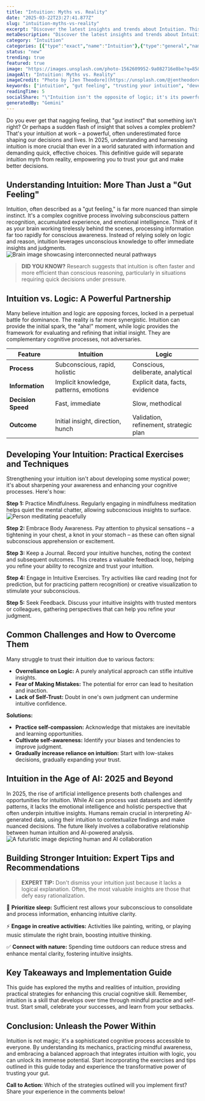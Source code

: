 ```yaml
---
title: "Intuition: Myths vs. Reality"
date: "2025-03-22T23:27:41.877Z"
slug: "intuition-myths-vs-reality"
excerpt: "Discover the latest insights and trends about Intuition. This comprehensive guide covers everything you need to know about Intuition in 2025."
metaDescription: "Discover the latest insights and trends about Intuition. This comprehensive guide covers everything you need to know about Intuition in 2025."
category: "Intuition"
categories: [{"type":"exact","name":"Intuition"},{"type":"general","name":"Psychology"},{"type":"medium","name":"Decision Making"},{"type":"specific","name":"Cognitive Biases"},{"type":"niche","name":"Confirmation Bias"}]
status: "new"
trending: true
featured: true
image: "https://images.unsplash.com/photo-1562609952-9a082716e8be?q=85&w=1200&fit=max&fm=webp&auto=compress"
imageAlt: "Intuition: Myths vs. Reality"
imageCredit: "Photo by [Jen Theodore](https://unsplash.com/@jentheodore) on Unsplash"
keywords: ["intuition", "gut feeling", "trusting your intuition", "develop intuition", "intuition meaning", "how to improve intuition", "intuition vs logic", "intuition exercises", "build stronger intuition", "intuitive decision making"]
readingTime: 5
socialShare: "\"Intuition isn't the opposite of logic; it's its powerful partner.  Harnessing both leads to decisions that are both insightful and sound.\""
generatedBy: "Gemini"
---
```




Do you ever get that nagging feeling, that "gut instinct" that something isn't right? Or perhaps a sudden flash of insight that solves a complex problem? That's your intuition at work – a powerful, often underestimated force shaping our decisions and lives.  In 2025, understanding and harnessing intuition is more crucial than ever in a world saturated with information and demanding quick, effective choices. This definitive guide will separate intuition myth from reality, empowering you to trust your gut and make better decisions.

##  Understanding Intuition: More Than Just a "Gut Feeling"

Intuition, often described as a "gut feeling," is far more nuanced than simple instinct. It's a complex cognitive process involving subconscious pattern recognition, accumulated experience, and emotional intelligence.  Think of it as your brain working tirelessly behind the scenes, processing information far too rapidly for conscious awareness.  Instead of relying solely on logic and reason, intuition leverages unconscious knowledge to offer immediate insights and judgments. ![Brain image showcasing interconnected neural pathways](https://images.unsplash.com/photo-1627728195483-f628eceaa21c?q=85&w=1200&fit=max&fm=webp&auto=compress)

> **DID YOU KNOW?** Research suggests that intuition is often faster and more efficient than conscious reasoning, particularly in situations requiring quick decisions under pressure.

## Intuition vs. Logic: A Powerful Partnership

Many believe intuition and logic are opposing forces, locked in a perpetual battle for dominance.  The reality is far more synergistic.  Intuition can provide the initial spark, the "aha!" moment, while logic provides the framework for evaluating and refining that initial insight.  They are complementary cognitive processes, not adversaries.

| Feature          | Intuition                               | Logic                                    |
|-----------------|-------------------------------------------|-----------------------------------------|
| **Process**       | Subconscious, rapid, holistic           | Conscious, deliberate, analytical       |
| **Information**   | Implicit knowledge, patterns, emotions    | Explicit data, facts, evidence           |
| **Decision Speed** | Fast, immediate                          | Slow, methodical                        |
| **Outcome**       | Initial insight, direction, hunch        | Validation, refinement, strategic plan |

##  Developing Your Intuition: Practical Exercises and Techniques

Strengthening your intuition isn't about developing some mystical power; it's about sharpening your awareness and enhancing your cognitive processes.  Here's how:

**Step 1:** Practice Mindfulness. Regularly engaging in mindfulness meditation helps quiet the mental chatter, allowing subconscious insights to surface. ![Person meditating peacefully](https://images.unsplash.com/photo-1562609952-9a082716e8be?q=85&w=1200&fit=max&fm=webp&auto=compress)

**Step 2:**  Embrace Body Awareness. Pay attention to physical sensations – a tightening in your chest, a knot in your stomach – as these can often signal subconscious apprehension or excitement.

**Step 3:**  Keep a Journal.  Record your intuitive hunches, noting the context and subsequent outcomes. This creates a valuable feedback loop, helping you refine your ability to recognize and trust your intuition.

**Step 4:**  Engage in Intuitive Exercises. Try activities like card reading (not for prediction, but for practicing pattern recognition) or creative visualization to stimulate your subconscious.

**Step 5:**  Seek Feedback.  Discuss your intuitive insights with trusted mentors or colleagues, gathering perspectives that can help you refine your judgment.

## Common Challenges and How to Overcome Them

Many struggle to trust their intuition due to various factors:

* **Overreliance on Logic:**  A purely analytical approach can stifle intuitive insights.
* **Fear of Making Mistakes:**  The potential for error can lead to hesitation and inaction.
* **Lack of Self-Trust:**  Doubt in one's own judgment can undermine intuitive confidence.

**Solutions:**

* **Practice self-compassion:**  Acknowledge that mistakes are inevitable and learning opportunities.
* **Cultivate self-awareness:** Identify your biases and tendencies to improve judgment.
* **Gradually increase reliance on intuition:** Start with low-stakes decisions, gradually expanding your trust.

##  Intuition in the Age of AI: 2025 and Beyond

In 2025, the rise of artificial intelligence presents both challenges and opportunities for intuition. While AI can process vast datasets and identify patterns, it lacks the emotional intelligence and holistic perspective that often underpin intuitive insights.  Humans remain crucial in interpreting AI-generated data, using their intuition to contextualize findings and make nuanced decisions.  The future likely involves a collaborative relationship between human intuition and AI-powered analysis. ![A futuristic image depicting human and AI collaboration](https://images.unsplash.com/photo-1500395235658-f87dff62cbf3?q=85&w=1200&fit=max&fm=webp&auto=compress)

##  Building Stronger Intuition: Expert Tips and Recommendations

> **EXPERT TIP:**  Don't dismiss your intuition just because it lacks a logical explanation. Often, the most valuable insights are those that defy easy rationalization.

🔑 **Prioritize sleep:**  Sufficient rest allows your subconscious to consolidate and process information, enhancing intuitive clarity.

⚡ **Engage in creative activities:**  Activities like painting, writing, or playing music stimulate the right brain, boosting intuitive thinking.

✅ **Connect with nature:**  Spending time outdoors can reduce stress and enhance mental clarity, fostering intuitive insights.

## Key Takeaways and Implementation Guide

This guide has explored the myths and realities of intuition, providing practical strategies for enhancing this crucial cognitive skill.  Remember, intuition is a skill that develops over time through mindful practice and self-trust.  Start small, celebrate your successes, and learn from your setbacks.

## Conclusion: Unleash the Power Within

Intuition is not magic; it's a sophisticated cognitive process accessible to everyone. By understanding its mechanics, practicing mindful awareness, and embracing a balanced approach that integrates intuition with logic, you can unlock its immense potential.  Start incorporating the exercises and tips outlined in this guide today and experience the transformative power of trusting your gut.

**Call to Action:** Which of the strategies outlined will you implement first? Share your experience in the comments below!

